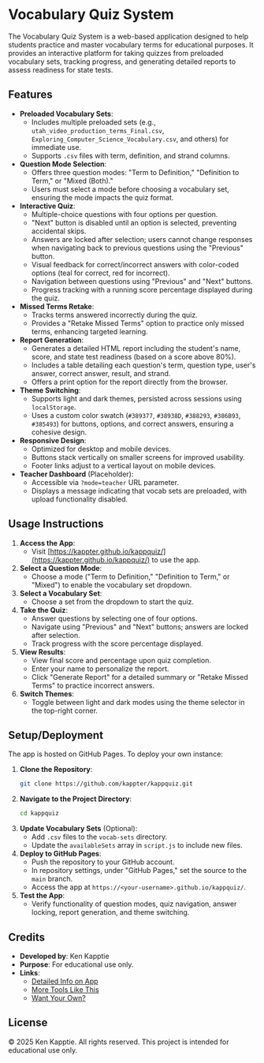 # Vocabulary Quiz System

The Vocabulary Quiz System is a web-based application designed to help students practice and master vocabulary terms for educational purposes. It provides an interactive platform for taking quizzes from preloaded vocabulary sets, tracking progress, and generating detailed reports to assess readiness for state tests.

## Features

- **Preloaded Vocabulary Sets**:
  - Includes multiple preloaded sets (e.g., `utah_video_production_terms_Final.csv`, `Exploring_Computer_Science_Vocabulary.csv`, and others) for immediate use.
  - Supports `.csv` files with term, definition, and strand columns.
- **Question Mode Selection**:
  - Offers three question modes: "Term to Definition," "Definition to Term," or "Mixed (Both)."
  - Users must select a mode before choosing a vocabulary set, ensuring the mode impacts the quiz format.
- **Interactive Quiz**:
  - Multiple-choice questions with four options per question.
  - "Next" button is disabled until an option is selected, preventing accidental skips.
  - Answers are locked after selection; users cannot change responses when navigating back to previous questions using the "Previous" button.
  - Visual feedback for correct/incorrect answers with color-coded options (teal for correct, red for incorrect).
  - Navigation between questions using "Previous" and "Next" buttons.
  - Progress tracking with a running score percentage displayed during the quiz.
- **Missed Terms Retake**:
  - Tracks terms answered incorrectly during the quiz.
  - Provides a "Retake Missed Terms" option to practice only missed terms, enhancing targeted learning.
- **Report Generation**:
  - Generates a detailed HTML report including the student's name, score, and state test readiness (based on a score above 80%).
  - Includes a table detailing each question's term, question type, user's answer, correct answer, result, and strand.
  - Offers a print option for the report directly from the browser.
- **Theme Switching**:
  - Supports light and dark themes, persisted across sessions using `localStorage`.
  - Uses a custom color swatch (`#389377`, `#38938D`, `#388293`, `#386B93`, `#385493`) for buttons, options, and correct answers, ensuring a cohesive design.
- **Responsive Design**:
  - Optimized for desktop and mobile devices.
  - Buttons stack vertically on smaller screens for improved usability.
  - Footer links adjust to a vertical layout on mobile devices.
- **Teacher Dashboard** (Placeholder):
  - Accessible via `?mode=teacher` URL parameter.
  - Displays a message indicating that vocab sets are preloaded, with upload functionality disabled.

## Usage Instructions

1. **Access the App**:
   - Visit [https://kappter.github.io/kappquiz/](https://kappter.github.io/kappquiz/) to use the app.
2. **Select a Question Mode**:
   - Choose a mode ("Term to Definition," "Definition to Term," or "Mixed") to enable the vocabulary set dropdown.
3. **Select a Vocabulary Set**:
   - Choose a set from the dropdown to start the quiz.
4. **Take the Quiz**:
   - Answer questions by selecting one of four options.
   - Navigate using "Previous" and "Next" buttons; answers are locked after selection.
   - Track progress with the score percentage displayed.
5. **View Results**:
   - View final score and percentage upon quiz completion.
   - Enter your name to personalize the report.
   - Click "Generate Report" for a detailed summary or "Retake Missed Terms" to practice incorrect answers.
6. **Switch Themes**:
   - Toggle between light and dark modes using the theme selector in the top-right corner.

## Setup/Deployment

The app is hosted on GitHub Pages. To deploy your own instance:

1. **Clone the Repository**:
   ```bash
   git clone https://github.com/kappter/kappquiz.git
   ```
2. **Navigate to the Project Directory**:
   ```bash
   cd kappquiz
   ```
3. **Update Vocabulary Sets** (Optional):
   - Add `.csv` files to the `vocab-sets` directory.
   - Update the `availableSets` array in `script.js` to include new files.
4. **Deploy to GitHub Pages**:
   - Push the repository to your GitHub account.
   - In repository settings, under "GitHub Pages," set the source to the `main` branch.
   - Access the app at `https://<your-username>.github.io/kappquiz/`.
5. **Test the App**:
   - Verify functionality of question modes, quiz navigation, answer locking, report generation, and theme switching.

## Credits

- **Developed by**: Ken Kapptie
- **Purpose**: For educational use only.
- **Links**:
  - [Detailed Info on App](https://github.com/kappter/kappquiz/)
  - [More Tools Like This](https://kappter.github.io/portfolio/#projects)
  - [Want Your Own?](https://kappter.github.io/portfolio/proposal.html)

## License

© 2025 Ken Kapptie. All rights reserved. This project is intended for educational use only.